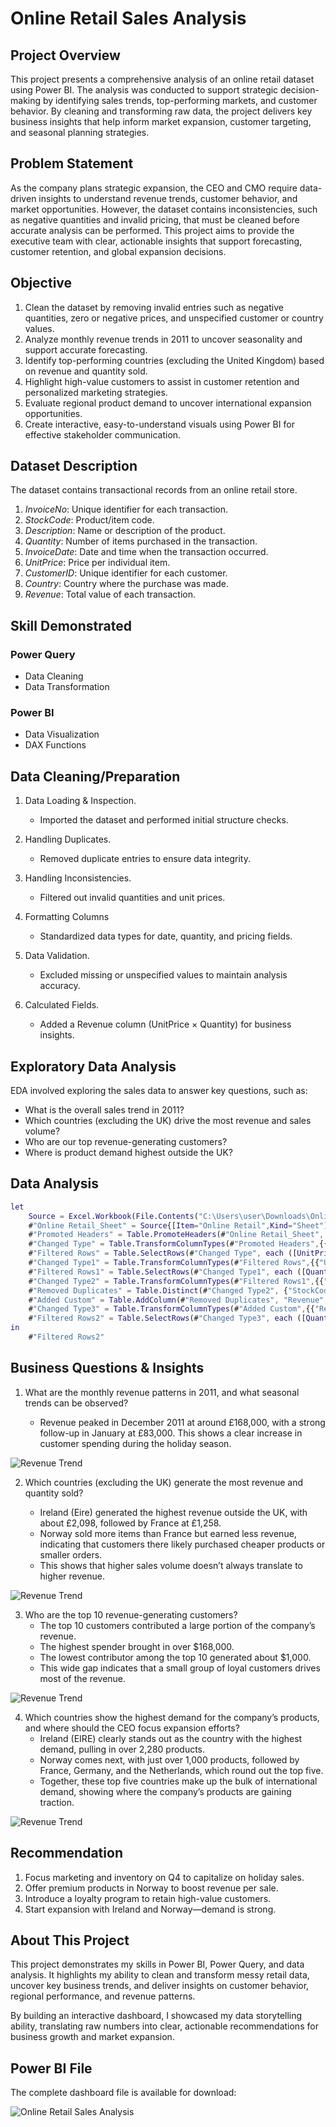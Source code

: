 # Online Retail Sales Analysis

## Project Overview

This project presents a comprehensive analysis of an online retail dataset using Power BI. The analysis was conducted to support strategic decision-making by identifying sales trends, top-performing markets, and customer behavior. By cleaning and transforming raw data, the project delivers key business insights that help inform market expansion, customer targeting, and seasonal planning strategies.

## Problem Statement

As the company plans strategic expansion, the CEO and CMO require data-driven insights to understand revenue trends, customer behavior, and market opportunities. However, the dataset contains inconsistencies, such as negative quantities and invalid pricing, that must be cleaned before accurate analysis can be performed. This project aims to provide the executive team with clear, actionable insights that support forecasting, customer retention, and global expansion decisions.

## Objective 

1. Clean the dataset by removing invalid entries such as negative quantities, zero or negative prices, and unspecified customer or country values.
1. Analyze monthly revenue trends in 2011 to uncover seasonality and support accurate forecasting.
1. Identify top-performing countries (excluding the United Kingdom) based on revenue and quantity sold.
1. Highlight high-value customers to assist in customer retention and personalized marketing strategies.
1. Evaluate regional product demand to uncover international expansion opportunities.
1. Create interactive, easy-to-understand visuals using Power BI for effective stakeholder communication.

## Dataset Description

The dataset contains transactional records from an online retail store.

1. *InvoiceNo*: Unique identifier for each transaction.
2. *StockCode*: Product/item code.
3. *Description*: Name or description of the product.
4. *Quantity*: Number of items purchased in the transaction.
5. *InvoiceDate*: Date and time when the transaction occurred.
6. *UnitPrice*: Price per individual item.
7. *CustomerID*: Unique identifier for each customer.
8. *Country*: Country where the purchase was made.
9. *Revenue*: Total value of each transaction.

## Skill Demonstrated

### Power Query
- Data Cleaning
- Data Transformation

### Power BI

- Data Visualization
- DAX Functions

## Data Cleaning/Preparation

1. Data Loading & Inspection.

    - Imported the dataset and performed initial structure checks.
  
3. Handling Duplicates.

    -  Removed duplicate entries to ensure data integrity.

4. Handling Inconsistencies.
 
   -  Filtered out invalid quantities and unit prices.

5. Formatting Columns

    - Standardized data types for date, quantity, and pricing fields.

6. Data Validation.

   - Excluded missing or unspecified values to maintain analysis accuracy.

7. Calculated Fields.
   
   - Added a Revenue column (UnitPrice × Quantity) for business insights.

## Exploratory Data Analysis

EDA involved exploring the sales data to answer key questions, such as:

- What is the overall sales trend in 2011?
- Which countries (excluding the UK) drive the most revenue and sales volume?
- Who are our top revenue-generating customers?
- Where is product demand highest outside the UK?

## Data Analysis 
```M language
let
    Source = Excel.Workbook(File.Contents("C:\Users\user\Downloads\Online Retail Data Set (1).xlsx"), null, true),
    #"Online Retail_Sheet" = Source{[Item="Online Retail",Kind="Sheet"]}[Data],
    #"Promoted Headers" = Table.PromoteHeaders(#"Online Retail_Sheet", [PromoteAllScalars=true]),
    #"Changed Type" = Table.TransformColumnTypes(#"Promoted Headers",{{"InvoiceDate", type date}}),
    #"Filtered Rows" = Table.SelectRows(#"Changed Type", each ([UnitPrice] <> 0)),
    #"Changed Type1" = Table.TransformColumnTypes(#"Filtered Rows",{{"UnitPrice", Currency.Type}}),
    #"Filtered Rows1" = Table.SelectRows(#"Changed Type1", each ([Quantity] <> -24 and [Quantity] <> -12 and [Quantity] <> -6 and [Quantity] <> -1)),
    #"Changed Type2" = Table.TransformColumnTypes(#"Filtered Rows1",{{"Quantity", Int64.Type}}),
    #"Removed Duplicates" = Table.Distinct(#"Changed Type2", {"StockCode"}),
    #"Added Custom" = Table.AddColumn(#"Removed Duplicates", "Revenue", each [UnitPrice] * [Quantity]),
    #"Changed Type3" = Table.TransformColumnTypes(#"Added Custom",{{"Revenue", Currency.Type}}),
    #"Filtered Rows2" = Table.SelectRows(#"Changed Type3", each ([Quantity] <> -720 and [Quantity] <> -50 and [Quantity] <> -8 and [Quantity] <> -7 and [Quantity] <> -4 and [Quantity] <> -3 and [Quantity] <> -2))
in
    #"Filtered Rows2"
```
## Business Questions & Insights

1. What are the monthly revenue patterns in 2011, and what seasonal trends can be observed?

   - Revenue peaked in December 2011 at around £168,000, with a strong follow-up in January at £83,000. This shows a clear increase in customer spending during the holiday season.
     
![Revenue Trend](https://github.com/olaide025/Online-Retail-Sales-Analysis-for-Strategic-Business-Expansion/blob/main/Question%201.png)

2. Which countries (excluding the UK) generate the most revenue and quantity sold?
   
   - Ireland (Eire) generated the highest revenue outside the UK, with about £2,098, followed by France at £1,258.
   - Norway sold more items than France but earned less revenue, indicating that customers there likely purchased cheaper products or smaller orders.
   - This shows that higher sales volume doesn’t always translate to higher revenue.

 ![Revenue Trend](https://github.com/olaide025/Online-Retail-Sales-Analysis-for-Strategic-Business-Expansion/blob/main/question%202.png)

3. Who are the top 10 revenue-generating customers?
   - The top 10 customers contributed a large portion of the company’s revenue.
   - The highest spender brought in over $168,000.
   - The lowest contributor among the top 10 generated about $1,000.
   - This wide gap indicates that a small group of loyal customers drives most of the revenue.

 ![Revenue Trend](https://github.com/olaide025/Online-Retail-Sales-Analysis-for-Strategic-Business-Expansion/blob/main/Question%203.png)

4. Which countries show the highest demand for the company’s products, and where should the CEO focus expansion efforts?
   - Ireland (EIRE) clearly stands out as the country with the highest demand, pulling in over 2,280 products.
   - Norway comes next, with just over 1,000 products, followed by France, Germany, and the Netherlands, which round out the top five.
   - Together, these top five countries make up the bulk of international demand, showing where the company’s products are gaining traction.
   
 ![Revenue Trend](https://github.com/olaide025/Online-Retail-Sales-Analysis-for-Strategic-Business-Expansion/blob/main/Question%204.png)

## Recommendation

1. Focus marketing and inventory on Q4 to capitalize on holiday sales.
2. Offer premium products in Norway to boost revenue per sale.
3. Introduce a loyalty program to retain high-value customers.
4. Start expansion with Ireland and Norway—demand is strong.

## About This Project
This project demonstrates my skills in Power BI, Power Query, and data analysis. It highlights my ability to clean and transform messy retail data, uncover key business trends, and deliver insights on customer behavior, regional performance, and revenue patterns.

By building an interactive dashboard, I showcased my data storytelling ability, translating raw numbers into clear, actionable recommendations for business growth and market expansion.

## Power BI File

The complete dashboard file is available for download:

 ![Online Retail Sales Analysis](https://github.com/olaide025/Online-Retail-Sales-Analysis-for-Strategic-Business-Expansion/blob/main/Retail_Performance_Report.pbix)






























